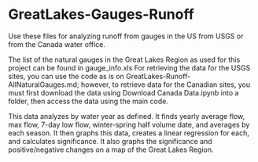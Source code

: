 # GreatLakes-Gauges-Runoff

Use these files for analyzing runoff from gauges in the US from USGS or from the Canada water office. 

The list of the natural gauges in the Great Lakes Region as used for this project can be found in gauge_info.xls
For retrieving the data for the USGS sites, you can use the code as is on GreatLakes-Runoff-AllNaturalGauges.md; however, to retrieve data for the Canadian sites, you must first download the data using Download Canada Data.ipynb into a folder, then access the data using the main code. 

This data analyzes by water year as defined. It finds yearly average flow, max flow, 7-day low flow, winter-spring half volume date, and averages by each season. It then graphs this data, creates a linear regression for each, and calculates significance. It also graphs the significance and positive/negative changes on a map of the Great Lakes Region.
